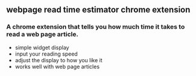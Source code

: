 ## webpage read time estimator chrome extension

### A chrome extension that tells you how much time it takes to read a web page article.

- simple widget display
- input your reading speed
- adjust the display to how you like it
- works well with web page articles


